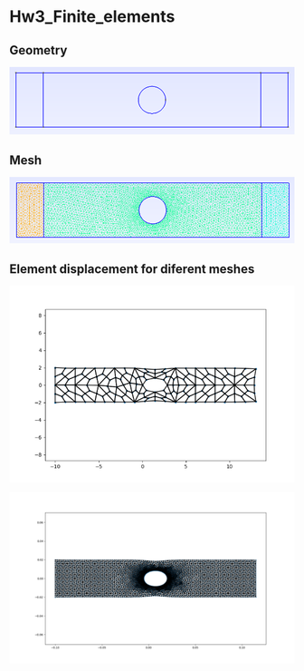 # Hw3_Finite_elements
## Geometry
![Placa_geo](Placa_geo.png) 
## Mesh
![Placa](Placa.png) 
## Element displacement for diferent meshes
![disp1](Desp.png) 

![disp2](deformada.png) 
